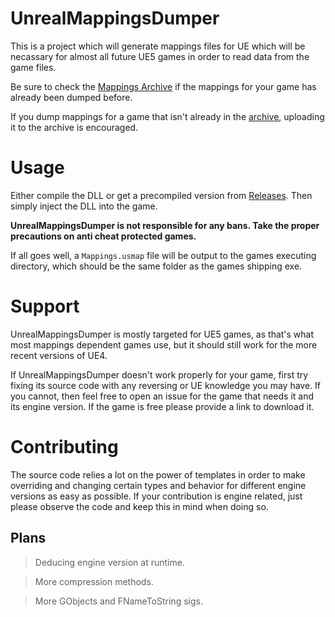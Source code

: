 # UnrealMappingsDumper

This is a project which will generate mappings files for UE which will be necassary for almost all future UE5 games in order to read data from the game files.

Be sure to check the [Mappings Archive](https://github.com/OutTheShade/Unreal-Mappings-Archive) if the mappings for your game has already been dumped before. 

If you dump mappings for a game that isn't already in the [archive](https://github.com/OutTheShade/Unreal-Mappings-Archive), uploading it to the archive is encouraged.

# Usage

Either compile the DLL or get a precompiled version from [Releases](https://github.com/OutTheShade/UnrealMappingsDumper/releases). Then simply inject the DLL into the game. 

**UnrealMappingsDumper is not responsible for any bans. Take the proper precautions on anti cheat protected games.**

If all goes well, a `Mappings.usmap` file will be output to the games executing directory, which should be the same folder as the games shipping exe.

# Support

UnrealMappingsDumper is mostly targeted for UE5 games, as that's what most mappings dependent games use, but it should still work for the more recent versions of UE4.

If UnrealMappingsDumper doesn't work properly for your game, first try fixing its source code with any reversing or UE knowledge you may have. If you cannot, then feel free to open an issue for the game that needs it and its engine version. If the game is free please provide a link to download it.

# Contributing

The source code relies a lot on the power of templates in order to make overriding and changing certain types and behavior for different engine versions as easy as possible. If your contribution is engine related, just please observe the code and keep this in mind when doing so. 

## Plans

> Deducing engine version at runtime.

> More compression methods.

> More GObjects and FNameToString sigs.
